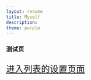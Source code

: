 ```yaml
---
layout: resume
title: Myself
description: 
theme: purple
---
```


### 测试页
<html>

<head>

  <title>超级链接的设置</title>

</head>

<body>

<font size="5">

<a href="/pdf">进入列表的设置页面</a>

</font>

</body>

</html>


